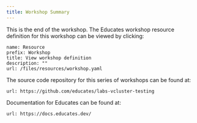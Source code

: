 ```yaml
---
title: Workshop Summary
---
```


This is the end of the workshop. The Educates workshop resource definition for
this workshop can be viewed by clicking:

```dashboard:create-dashboard
name: Resource
prefix: Workshop
title: View workshop definition
description: ""
url: /files/resources/workshop.yaml
```

The source code repository for this series of workshops can be found at:

```dashboard:open-url
url: https://github.com/educates/labs-vcluster-testing
```

Documentation for Educates can be found at:

```dashboard:open-url
url: https://docs.educates.dev/
```
